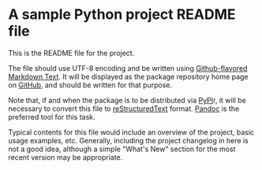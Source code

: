 # A sample Python project README file

This is the README file for the project.

The file should use UTF-8 encoding and be written using [Github-flavored Markdown Text](https://guides.github.com/features/mastering-markdown/). It will be displayed as the package repository home page on [GitHub](https://github.com/), and should be written for that purpose. 

Note that, if and when the package is to be distributed via [PyPI](https://pypi.python.org/pypi)r, it will be necessary to convert this file to [reStructuredText](http://docutils.sourceforge.net/rst.html) format. [Pandoc](http://pandoc.org/) is the preferred tool for this task.

Typical contents for this file would include an overview of the project, basic usage examples, etc. Generally, including the project changelog in here is not a good idea, although a simple "What's New" section for the most recent version may be appropriate.
